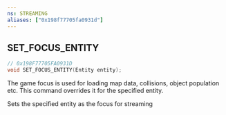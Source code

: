 ```yaml
---
ns: STREAMING
aliases: ["0x198f77705fa0931d"]
---
```

## SET_FOCUS_ENTITY

```c
// 0x198F77705FA0931D
void SET_FOCUS_ENTITY(Entity entity);
```

The game focus is used for loading map data, collisions, object population etc. This command overrides it for the specified entity.

Sets the specified entity as the focus for streaming

